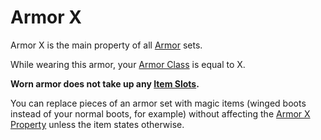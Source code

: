 # Armor X
Armor X is the main property of all [Armor](../../../Armor.md) sets.

While wearing this armor, your [Armor Class](../../../../../Player%20Characters/Derived%20Statistics/Armor%20Class.md) is equal to X.

**Worn armor does not take up any [Item Slots](../../../../../Player%20Characters/Derived%20Statistics/Item%20Slots.md).**

You can replace pieces of an armor set with magic items (winged boots instead of your normal boots, for example) without affecting the [Armor X Property](Armor%20X%20Property.md) unless the item states otherwise.